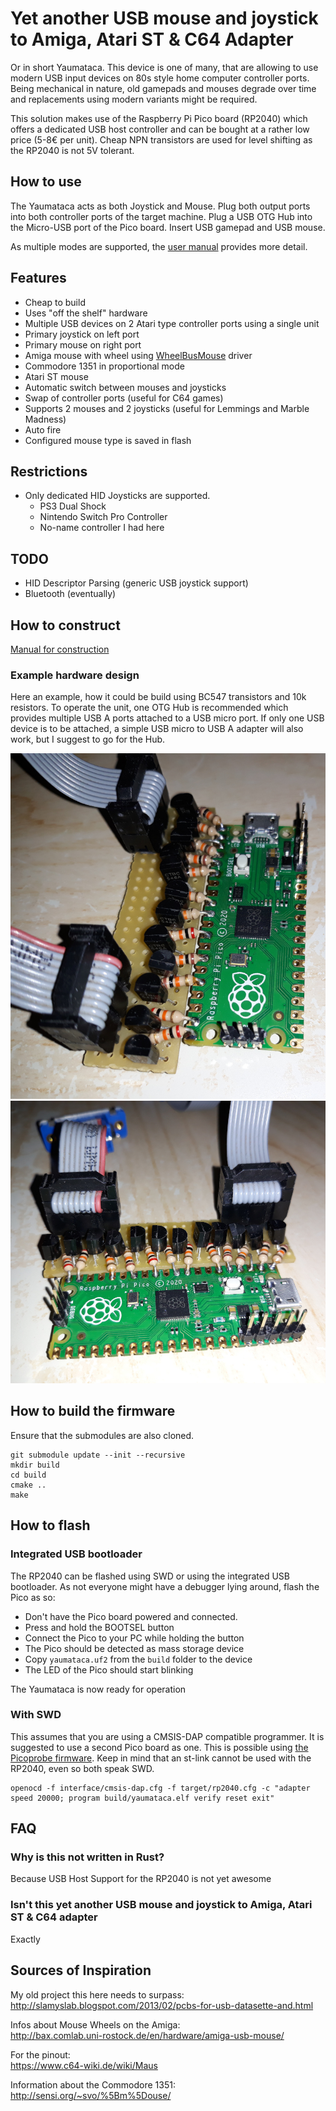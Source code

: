 # Yet another USB mouse and joystick to Amiga, Atari ST &amp; C64 Adapter

Or in short Yaumataca. This device is one of many, that are allowing to use modern USB input devices
on 80s style home computer controller ports. Being mechanical in nature, old gamepads and mouses
degrade over time and replacements using modern variants might be required.

This solution makes use of the Raspberry Pi Pico board (RP2040) which offers a dedicated USB host controller
and can be bought at a rather low price (5-8€ per unit).
Cheap NPN transistors are used for level shifting as the RP2040 is not 5V tolerant.

## How to use

The Yaumataca acts as both Joystick and Mouse. Plug both output ports into both controller ports of the target machine.
Plug a USB OTG Hub into the Micro-USB port of the Pico board. Insert USB gamepad and USB mouse.

As multiple modes are supported, the [user manual](doc/user_manual.md) provides more detail.

## Features
* Cheap to build
* Uses "off the shelf" hardware
* Multiple USB devices on 2 Atari type controller ports using a single unit
* Primary joystick on left port
* Primary mouse on right port
* Amiga mouse with wheel using [WheelBusMouse](http://aminet.net/package/util/mouse/WheelBusMouse) driver
* Commodore 1351 in proportional mode
* Atari ST mouse
* Automatic switch between mouses and joysticks
* Swap of controller ports (useful for C64 games)
* Supports 2 mouses and 2 joysticks (useful for Lemmings and Marble Madness)
* Auto fire
* Configured mouse type is saved in flash

## Restrictions
* Only dedicated HID Joysticks are supported.
	* PS3 Dual Shock
	* Nintendo Switch Pro Controller
	* No-name controller I had here

## TODO
* HID Descriptor Parsing (generic USB joystick support)
* Bluetooth (eventually)

## How to construct

[Manual for construction](doc/construction.md)

### Example hardware design

Here an example, how it could be build using BC547 transistors and 10k resistors.
To operate the unit, one OTG Hub is recommended which provides multiple USB A ports attached to a USB micro port.
If only one USB device is to be attached, a simple USB micro to USB A adapter will also work, but I suggest to go for the Hub.

![Photo of Yaumataca](doc/20230731_223820.jpg)
![Photo of Yaumataca from other angle](doc/20230731_223837.jpg)


## How to build the firmware

Ensure that the submodules are also cloned.

	git submodule update --init --recursive
	mkdir build
	cd build
	cmake ..
	make

## How to flash

### Integrated USB bootloader

The RP2040 can be flashed using SWD or using the integrated USB bootloader.
As not everyone might have a debugger lying around, flash the Pico as so:

* Don't have the Pico board powered and connected.
* Press and hold the BOOTSEL button
* Connect the Pico to your PC while holding the button
* The Pico should be detected as mass storage device
* Copy `yaumataca.uf2` from the `build` folder to the device
* The LED of the Pico should start blinking

The Yaumataca is now ready for operation

### With SWD

This assumes that you are using a CMSIS-DAP compatible programmer. It is suggested to use a second Pico board as one. This is possible using [the Picoprobe firmware](https://github.com/raspberrypi/picoprobe/releases).
Keep in mind that an st-link cannot be used with the RP2040, even so both speak SWD.

	openocd -f interface/cmsis-dap.cfg -f target/rp2040.cfg -c "adapter speed 20000; program build/yaumataca.elf verify reset exit"

## FAQ

### Why is this not written in Rust?

Because USB Host Support for the RP2040 is not yet awesome

### Isn't this yet another USB mouse and joystick to Amiga, Atari ST & C64 adapter

Exactly

## Sources of Inspiration

My old project this here needs to surpass:<br>
http://slamyslab.blogspot.com/2013/02/pcbs-for-usb-datasette-and.html

Infos about Mouse Wheels on the Amiga:<br>
http://bax.comlab.uni-rostock.de/en/hardware/amiga-usb-mouse/

For the pinout:<br>
https://www.c64-wiki.de/wiki/Maus

Information about the Commodore 1351:<br>
http://sensi.org/~svo/%5Bm%5Douse/

